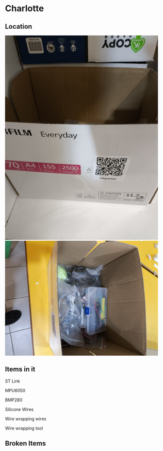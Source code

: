 # Charlotte

## Location
![1000020210](7a142f33e0510a54e6eaf6175b8cdb7b_MD5.jpg)
![1000020209](093c447cea140f9144e553e2389082cc_MD5.jpg)

## Items in it
ST Link

MPU6050

BMP280

Silicone Wires

Wire wrapping wires

Wire wrapping tool

## Broken Items

